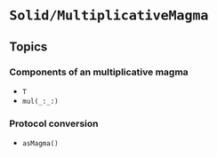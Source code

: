 # ``Solid/MultiplicativeMagma``


## Topics

### Components of an multiplicative magma
- ``T``
- ``mul(_:_:)``

### Protocol conversion
- ``asMagma()``
